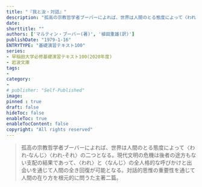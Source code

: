 ```yaml
---
title: "『我と汝・対話』"
description: "孤高の宗教哲学者ブーバーによれば、世界は人間のとる態度によって〈われ‐なんじ〉〈われ‐それ〉の二つとなる。現代文明の危機は後者の途方もない支配の結果であって、〈われ〉と〈なんじ〉の全人格的な呼びかけと出会いを通じて人間の全き回復が可能となる。対話的思惟の重要性を通じて人間の在り方を根元的に問うた主著二篇。"
date: 
shorttitle: ""
authors: ['マルティン・ブーバー(著)', '植田重雄(訳)']
publishDate: "1979-1-16"
ENTRYTYPE: "基礎演習テキスト100"
series:
- 早稲田大学必修基礎演習テキスト100(2020年度)
- 岩波文庫
tags: 
- 
category: 
- 
# publisher: "Self-Published"
image: 
pinned : true
draft: false
hideToc: false
enableToc: true
enableTocContent: false
copyright: "All rights reserved"
---
```


>孤高の宗教哲学者ブーバーによれば、世界は人間のとる態度によって〈われ‐なんじ〉〈われ‐それ〉の二つとなる。現代文明の危機は後者の途方もない支配の結果であって、〈われ〉と〈なんじ〉の全人格的な呼びかけと出会いを通じて人間の全き回復が可能となる。対話的思惟の重要性を通じて人間の在り方を根元的に問うた主著二篇。